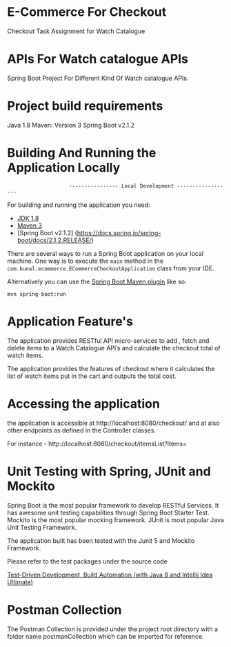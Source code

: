 # E-Commerce For Checkout
Checkout Task Assignment for Watch Catalogue

# APIs For Watch catalogue APIs
Spring Boot Project For Different Kind Of Watch catalogue APIs.

# Project build requirements
Java 1.8
Maven: Version 3
Spring Boot v2.1.2


# Building And Running the Application Locally
                        ---------------- Local Development ------------------
For building and running the application you need:

- [JDK 1.8](http://www.oracle.com/technetwork/java/javase/downloads/jdk8-downloads-2133151.html)
- [Maven 3](https://maven.apache.org)
- [Spring Boot v2.1.2] (https://docs.spring.io/spring-boot/docs/2.1.2.RELEASE/)

There are several ways to run a Spring Boot application on your local machine. One way is to execute the `main` method in the `com.kunal.ecommerce.ECommerceCheckoutApplication` class from your IDE.

Alternatively you can use the [Spring Boot Maven plugin](https://docs.spring.io/spring-boot/docs/current/reference/html/build-tool-plugins-maven-plugin.html) like so:

```shell
mvn spring-boot:run
```           

# Application Feature's
The application provides RESTful API micro-services to add , fetch and delete items to a Watch Catalogue API’s and calculate the checkout total of watch items.

The application provides the features of checkout where it calculates the list of watch items put in the cart and outputs the total cost.

# Accessing the application
the application is accessible at http://localhost:8080/checkout/ and at also other endpoints as defined in the Controller classes.

For instance - http://localhost:8080/checkout/itemsList?items=

# Unit Testing with Spring, JUnit and Mockito
Spring Boot is the most popular framework to develop RESTful Services. It has awesome unit testing capabilities through Spring Boot Starter Test. Mockito is the most popular mocking framework. JUnit is most popular Java Unit Testing Framework.

The application built has been tested with the Junit 5 and Mockito Framework.

Please refer to the test packages under the source code

[Test-Driven Development, Build Automation (with Java 8 and Intellij Idea Ultimate)](https://github.com/kkunal2021/E-CommerceForCheckout)

# Postman Collection
The Postman Collection is provided under the project root directory with a folder name postmanCollection which can be imported for reference.